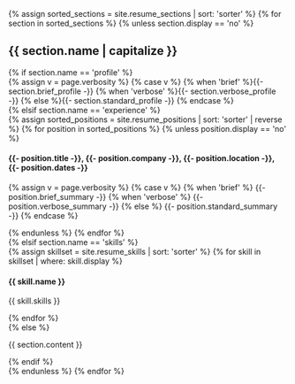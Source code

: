 <div id="resume-body" class="{{ include.theverbosity }}">
  {% assign sorted_sections = site.resume_sections | sort: 'sorter' %}
  {% for section in sorted_sections %}
  {% unless section.display == 'no' %}
  <div class="{{ section.name }}">
    <h2>{{ section.name | capitalize }}</h2>
    {% if section.name == 'profile' %}
      <div class="profile">
        {% assign v = page.verbosity %}
        {% case v %}
          {% when 'brief' %}{{- section.brief_profile -}}
          {% when 'verbose' %}{{- section.verbose_profile -}}
          {% else %}{{- section.standard_profile -}}
        {% endcase %}
      </div>
    {% elsif section.name == 'experience' %}
      <div class="position">
        {% assign sorted_positions = site.resume_positions | sort: 'sorter' | reverse %}
        {% for position in sorted_positions %}
        {% unless position.display == 'no' %}
          <div class="position-head">
          <h4><span class="position-title">{{- position.title -}}</span>, <span class="position-company">{{- position.company -}}</span>, <span class="position-location">{{- position.location -}}</span>, <span class="position-dates">{{- position.dates -}}</span></h4>
          </div>
          <div class="position-summary">
          <p><span class="position-summary">
          {% assign v = page.verbosity %}
          {% case v %}
            {% when 'brief' %}
              {{- position.brief_summary -}}
            {% when 'verbose' %}
              {{- position.verbose_summary -}}
            {% else %}
              {{- position.standard_summary -}}
          {% endcase %}
          </span></p>
          </div>
        {% endunless %}
        {% endfor %}
      </div>
    {% elsif section.name == 'skills' %}
      <div class="skills">
        {% assign skillset = site.resume_skills | sort: 'sorter' %}
        {% for skill in skillset | where: skill.display %}
        <h4><span class="skill-name">{{ skill.name }}</span></h4>
        <p><span class="skill-skills">{{ skill.skills }}</span></p>
        {% endfor %}
      </div>
    {% else %}
      <div class="{{ section.name }}">
        <p class="{{ section.name }}">{{ section.content }}</p>
      </div>
    {% endif %}
  </div>
  {% endunless %}
  {% endfor %}
</div>
